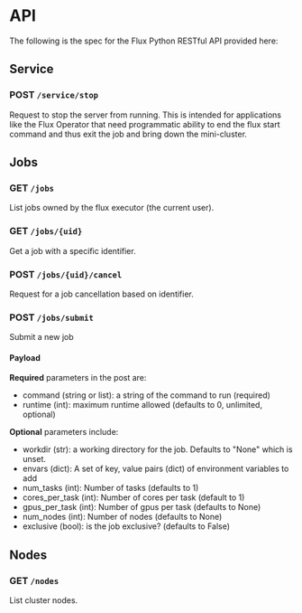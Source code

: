 # API

The following is the spec for the Flux Python RESTful API provided here:

## Service

### POST `/service/stop`

Request to stop the server from running. This is intended for applications like
the Flux Operator that need programmatic ability to end the flux start command
and thus exit the job and bring down the mini-cluster.

## Jobs

### GET `/jobs`

List jobs owned by the flux executor (the current user).

### GET `/jobs/{uid}`

Get a job with a specific identifier.

### POST `/jobs/{uid}/cancel`

Request for a job cancellation based on identifier.

### POST `/jobs/submit`

Submit a new job

#### Payload

**Required** parameters in the post are:

 - command (string or list): a string of the command to run (required)
 - runtime (int): maximum runtime allowed (defaults to 0, unlimited, optional)

**Optional** parameters include:

- workdir (str): a working directory for the job. Defaults to "None" which is unset.
- envars (dict): A set of key, value pairs (dict) of environment variables to add
- num_tasks (int): Number of tasks (defaults to 1)
- cores_per_task (int): Number of cores per task (default to 1)
- gpus_per_task (int): Number of gpus per task (defaults to None)
- num_nodes (int): Number of nodes (defaults to None)
- exclusive (bool): is the job exclusive? (defaults to False)


## Nodes

### GET `/nodes`

List cluster nodes.
